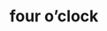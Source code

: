 ---
layout: travel&places
title: four o’clock
emoji: four_oclock
permalink: 🕓.html
image: assets/img/3moji/four_oclock.png
---